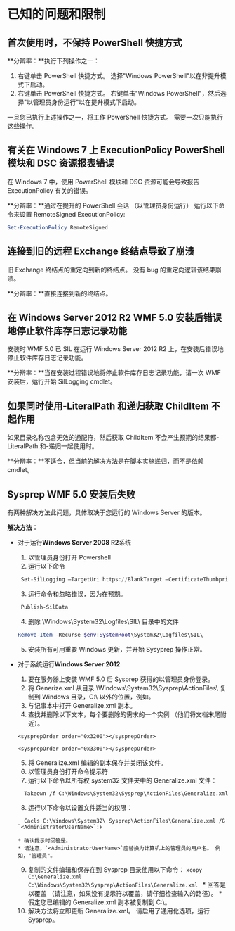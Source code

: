 # 已知的问题和限制

首次使用时，不保持 PowerShell 快捷方式
------------------------------------------------------------

**分辨率︰**执行下列操作之一︰

1.  右键单击 PowerShell 快捷方式。 选择"Windows PowerShell"以在非提升模式下启动。
2.  右键单击 PowerShell 快捷方式。 右键单击"Windows PowerShell"，然后选择"以管理员身份运行"以在提升模式下启动。

一旦您已执行上述操作之一，将工作 PowerShell 快捷方式。 需要一次只能执行这些操作。


有关在 Windows 7 上 ExecutionPolicy PowerShell 模块和 DSC 资源报表错误
-------------------------------------------------------------------------------------
在 Windows 7 中，使用 PowerShell 模块和 DSC 资源可能会导致报告 ExecutionPolicy 有关的错误。

**分辨率︰**通过在提升的 PowerShell 会话 （以管理员身份运行） 运行以下命令来设置 RemoteSigned ExecutionPolicy:

```powershell
Set-ExecutionPolicy RemoteSigned
```

连接到旧的远程 Exchange 终结点导致了崩溃
------------------------------------------------------------

旧 Exchange 终结点的重定向到新的终结点。 没有 bug 的重定向逻辑该结果崩溃。

**分辨率︰**直接连接到新的终结点。


在 Windows Server 2012 R2 WMF 5.0 安装后错误地停止软件库存日志记录功能
-------------------------------------------------------------------------------------------------------------

安装时 WMF 5.0 已 SIL 在运行 Windows Server 2012 R2 上，在安装后错误地停止软件库存日志记录功能。

**分辨率︰**当在安装过程错误地将停止软件库存日志记录功能，请一次 WMF 安装后，运行开始 SilLogging cmdlet。

如果同时使用-LiteralPath 和递归获取 ChildItem 不起作用
--------------------------------------------------------------------------

如果目录名称包含无效的通配符，然后获取 ChildItem 不会产生预期的结果都-LiteralPath 和-递归一起使用时。

**分辨率︰**不适合，但当前的解决方法是在脚本实施递归，而不是依赖 cmdlet。


Sysprep WMF 5.0 安装后失败
----------------------------------------

有两种解决方法此问题，具体取决于您运行的 Windows Server 的版本。

**解决方法︰**
- 对于运行**Windows Server 2008 R2**系统
  1.    以管理员身份打开 Powershell
  2.    运行以下命令
   ```powershell
    Set-SilLogging –TargetUri https://BlankTarget –CertificateThumbprint 0123456789
   ```
  3.    运行命令和忽略错误，因为在预期。
   ```powershell
    Publish-SilData
   ```
  4.    删除 \Windows\System32\Logfiles\SIL\ 目录中的文件
  ```powershell
  Remove-Item -Recurse $env:SystemRoot\System32\Logfiles\SIL\
  ```
  5.    安装所有可用重要 Windows 更新，并开始 Sysyprep 操作正常。
  
- 对于系统运行**Windows Server 2012**
  1.    要在服务器上安装 WMF 5.0 后 Sysprep 获得的以管理员身份登录。
  2.    将 Generize.xml 从目录 \Windows\System32\Sysprep\ActionFiles\ 复制到 Windows 目录，C:\ 以外的位置，例如。
  3.    与记事本中打开 Generalize.xml 副本。
  4.    查找并删除以下文本，每个要删除的需求的一个实例 （他们将文档末尾附近）。
    ```
    <sysprepOrder order="0x3200"></sysprepOrder>
    
    <sysprepOrder order="0x3300"></sysprepOrder>
    ```
  5.    将 Generalize.xml 编辑的副本保存并关闭该文件。
  6.    以管理员身份打开命令提示符
  7.    运行以下命令以所有权 system32 文件夹中的 Generalize.xml 文件︰
    ```
      Takeown /f C:\Windows\System32\Sysprep\ActionFiles\Generalize.xml 
    ```
  8.    运行以下命令以设置文件适当的权限︰
    ```
      Cacls C:\Windows\System32\ Sysprep\ActionFiles\Generalize.xml /G `<AdministratorUserName>`:F 
    ```
      * 确认提示时回答是。 
      * 请注意，`<AdministratorUserName>`应替换为计算机上的管理员的用户名。 例如，"管理员"。
      
  9.    复制的文件编辑和保存在到 Sysprep 目录使用以下命令︰
      ```
      xcopy C:\Generalize.xml C:\Windows\System32\Sysprep\ActionFiles\Generalize.xml 
      ```
      * 回答是以覆盖 （请注意，如果没有提示符以覆盖，请仔细检查输入的路径）。
      * 假定您已编辑的 Generalize.xml 副本被复制到 C:\。
  10.   解决方法将立即更新 Generalize.xml。 请启用了通用化选项，运行 Sysprep。

